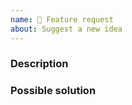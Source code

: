 ```yaml
---
name: 🚀 Feature request
about: Suggest a new idea
---
```


### Description

<!-- Describe the feature here. -->

### Possible solution

<!-- Describe the possible solution here. -->
